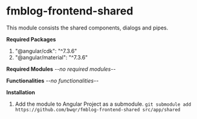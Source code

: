 # fmblog-frontend-shared

This module consists the shared components, dialogs and pipes.

**Required Packages**
1. "@angular/cdk": "^7.3.6"
2. "@angular/material": "^7.3.6"

**Required Modules**
*--no required modules--*

**Functionalities**
*--no functionalities--*

**Installation**
1. Add the module to Angular Project as a submodule. 
`git submodule add https://github.com/bwqr/fmblog-frontend-shared src/app/shared`
